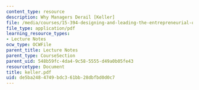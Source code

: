 ```yaml
---
content_type: resource
description: Why Managers Derail [Keller]
file: /media/courses/15-394-designing-and-leading-the-entrepreneurial-organization-spring-2003/de5ba2484749bdc361bb28dbfbd0d0c7_keller.pdf
file_type: application/pdf
learning_resource_types:
- Lecture Notes
ocw_type: OCWFile
parent_title: Lecture Notes
parent_type: CourseSection
parent_uid: 548b59fc-4da4-9c58-5555-d49a0b05fe43
resourcetype: Document
title: keller.pdf
uid: de5ba248-4749-bdc3-61bb-28dbfbd0d0c7
---
```

